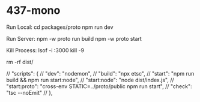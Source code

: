 # 437-mono

Run Local:
cd packages/proto
npm run dev 

Run Server:
npm -w proto run build
npm -w proto start

Kill Process:
lsof -i :3000
kill -9 <pid>

rm -rf dist/

  // "scripts": {
  //   "dev": "nodemon",
  //   "build": "npx etsc",
  //   "start": "npm run build && npm run start:node",
  //   "start:node": "node dist/index.js",
  //   "start:proto": "cross-env STATIC=../proto/public npm run start",
  //   "check": "tsc --noEmit"
  // },